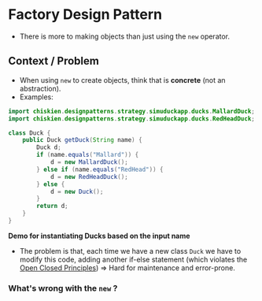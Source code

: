 # Factory Design Pattern

- There is more to making objects than just using the `new` operator.

## Context / Problem

- When using `new` to create objects, think that is **concrete** (not an abstraction).
- Examples:

```java
import chiskien.designpatterns.strategy.simuduckapp.ducks.MallardDuck;
import chiskien.designpatterns.strategy.simuduckapp.ducks.RedHeadDuck;

class Duck {
    public Duck getDuck(String name) {
        Duck d;
        if (name.equals("Mallard")) {
            d = new MallardDuck();
        } else if (name.equals("RedHead")) {
            d = new RedHeadDuck();
        } else {
            d = new Duck();
        }
        return d;
    }
}
```

**Demo for instantiating Ducks based on the input name**

- The problem is that, each time we have a new class `Duck` we have to modify this code, adding another if-else
  statement (which violates the [Open Closed Principles](../README.md#design-principles))
=> Hard for maintenance and error-prone.

### What's wrong with the `new` ?

